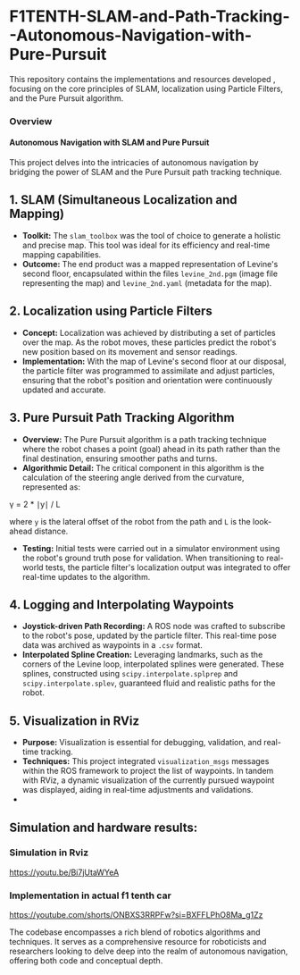 # F1TENTH-SLAM-and-Path-Tracking--Autonomous-Navigation-with-Pure-Pursuit
This repository contains the implementations and resources developed , focusing on the core principles of SLAM, localization using Particle Filters, and the Pure Pursuit algorithm.


### Overview
#### Autonomous Navigation with SLAM and Pure Pursuit
This project delves into the intricacies of autonomous navigation by bridging the power of SLAM and the Pure Pursuit path tracking technique.

## 1. SLAM (Simultaneous Localization and Mapping)

- **Toolkit:** The `slam_toolbox` was the tool of choice to generate a holistic and precise map. This tool was ideal for its efficiency and real-time mapping capabilities.
- **Outcome:** The end product was a mapped representation of Levine's second floor, encapsulated within the files `levine_2nd.pgm` (image file representing the map) and `levine_2nd.yaml` (metadata for the map).

## 2. Localization using Particle Filters

- **Concept:** Localization was achieved by distributing a set of particles over the map. As the robot moves, these particles predict the robot's new position based on its movement and sensor readings.
- **Implementation:** With the map of Levine's second floor at our disposal, the particle filter was programmed to assimilate and adjust particles, ensuring that the robot's position and orientation were continuously updated and accurate.

## 3. Pure Pursuit Path Tracking Algorithm

- **Overview:** The Pure Pursuit algorithm is a path tracking technique where the robot chases a point (goal) ahead in its path rather than the final destination, ensuring smoother paths and turns.
- **Algorithmic Detail:** The critical component in this algorithm is the calculation of the steering angle derived from the curvature, represented as:

γ = 2 * ∣y∣ / L

where `y` is the lateral offset of the robot from the path and `L` is the look-ahead distance.
- **Testing:** Initial tests were carried out in a simulator environment using the robot's ground truth pose for validation. When transitioning to real-world tests, the particle filter's localization output was integrated to offer real-time updates to the algorithm.

## 4. Logging and Interpolating Waypoints

- **Joystick-driven Path Recording:** A ROS node was crafted to subscribe to the robot's pose, updated by the particle filter. This real-time pose data was archived as waypoints in a `.csv` format.
- **Interpolated Spline Creation:** Leveraging landmarks, such as the corners of the Levine loop, interpolated splines were generated. These splines, constructed using `scipy.interpolate.splprep` and `scipy.interpolate.splev`, guaranteed fluid and realistic paths for the robot.

## 5. Visualization in RViz

- **Purpose:** Visualization is essential for debugging, validation, and real-time tracking.
- **Techniques:** This project integrated `visualization_msgs` messages within the ROS framework to project the list of waypoints. In tandem with RViz, a dynamic visualization of the currently pursued waypoint was displayed, aiding in real-time adjustments and validations.
- 
## Simulation and hardware results:

### Simulation in Rviz

https://youtu.be/Bi7jUtaWYeA

### Implementation in actual f1 tenth car

https://youtube.com/shorts/ONBXS3RRPFw?si=BXFFLPhO8Ma_g1Zz



The codebase encompasses a rich blend of robotics algorithms and techniques. It serves as a comprehensive resource for roboticists and researchers looking to delve deep into the realm of autonomous navigation, offering both code and conceptual depth.
